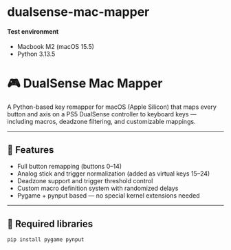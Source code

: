 # dualsense-mac-mapper

#### Test environment
- Macbook M2 (macOS 15.5)
- Python 3.13.5
  

# 🎮 DualSense Mac Mapper

A Python-based key remapper for macOS (Apple Silicon) that maps every button and axis on a PS5 DualSense controller to keyboard keys — including macros, deadzone filtering, and customizable mappings.

---

## 🚀 Features

- Full button remapping (buttons 0–14)
- Analog stick and trigger normalization (added as virtual keys 15–24)
- Deadzone support and trigger threshold control
- Custom macro definition system with randomized delays
- Pygame + pynput based — no special kernel extensions needed

---

## 🔧 Required libraries
```bash
pip install pygame pynput
```
